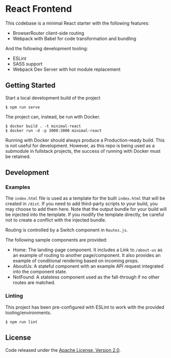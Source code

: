 # React Frontend

This codebase is a minimal React starter with the following features:

- BrowserRouter client-side routing
- Webpack with Babel for code transformation and bundling

And the following development tooling:

- ESLint
- SASS support
- Webpack Dev Server with hot module replacement

## Getting Started

Start a local development build of the project

```
$ npm run serve
```

The project can, instead, be run with Docker.

```
$ docker build . -t minimal-react
$ docker run -d -p 3000:3000 minimal-react
```

Running with Docker should always produce a Production-ready build. This is not
useful for development. However, as this repo is being used as a submodule in
fullstack projects, the success of running with Docker must be retained.

## Development

### Examples

The `index.html` file is used as a template for the built `index.html` that
will be created in `/dist`. If you need to add third-party scripts to your
build, you may choose to add them here. Note that the output bundle for your
build will be injected into the template. If you modify the template directly,
be careful not to create a conflict with the injected bundle.

Routing is controlled by a Switch component in `Routes.js`.

The following sample components are provided:

- Home: The landing-page component. It includes a Link to `/about-us` as an
  example of routing to another page/component. It also provides an example of
  conditional rendering based on incoming props.
- AboutUs: A stateful component with an example API request integrated into the
  component state.
- NotFound: A stateless component used as the fall-through if no other routes
  are matched.

### Linting

This project has been pre-configured with ESLint to work with the
provided tooling/environments.

```
$ npm run lint
```

## License

Code released under the [Apache License, Version 2.0](LICENSE).

